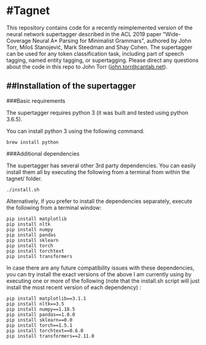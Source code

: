 #Tagnet
=========

This repository contains code for a recently reimplemented version of the neural network supertagger described in the ACL 2019 paper "Wide-Coverage Neural A* Parsing for Minimalist Grammars", authored by John Torr, Miloš Stanojević, Mark Steedman and Shay Cohen.  The supertagger can be used for any token classification task, including part of speech tagging, named entity tagging, or supertagging.  Please direct any questions about the code in this repo to John Torr (john.torr@cantab.net).

##Installation of the supertagger
---------------

###Basic requirements

The supertagger requires python 3 (it was built and tested using python 3.6.5).

You can install python 3 using the following command.

```
brew install python
```

###Additional dependencies

The supertagger has several other 3rd party dependencies.  You can easily install them all by  executing the following from a terminal from within the tagnet/ folder.

```
./install.sh
```

Alternatively, if you prefer to install the dependencies separately, execute the following from a terminal window:

```
pip install matplotlib
pip install nltk
pip install numpy
pip install pandas
pip install sklearn
pip install torch
pip install torchtext
pip install transformers
```

In case there are any future compatibility issues with these dependencies, you can try install the exact versions of the above I am currently using by executing one or more of the following (note that the install.sh script will just install the most recent version of each dependency) :

```
pip install matplotlib==3.1.1
pip install nltk==3.5
pip install numpy==1.18.5
pip install pandas==1.0.0
pip install sklearn==0.0
pip install torch==1.5.1
pip install torchtext==0.6.0
pip install transformers==2.11.0
```



